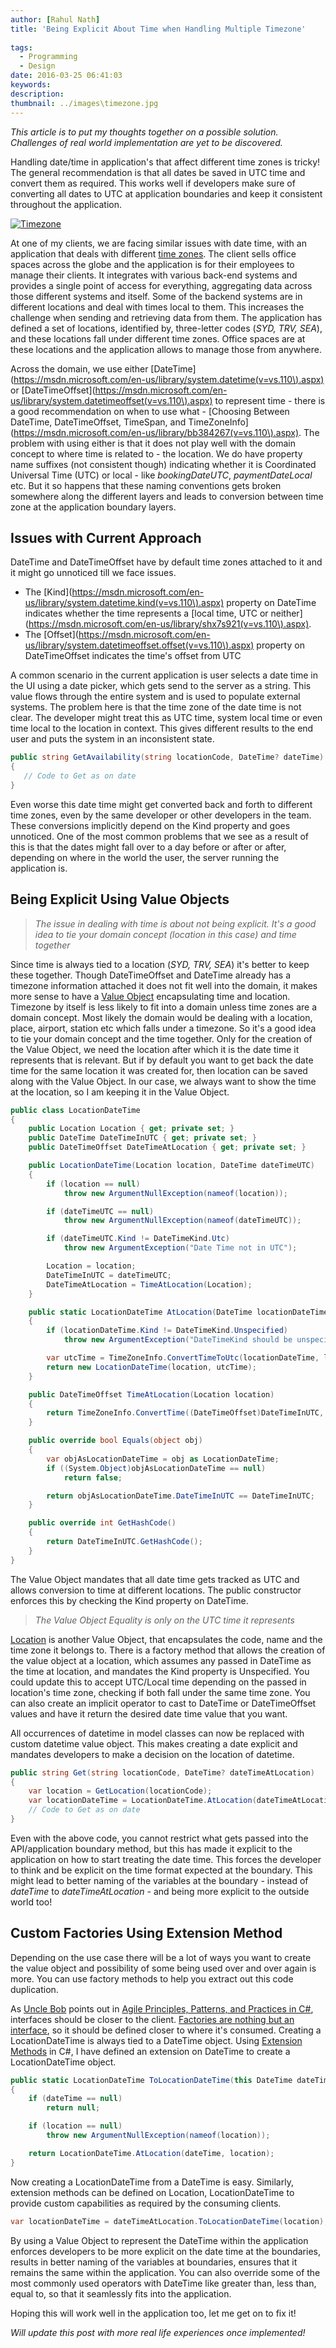 ```yaml
---
author: [Rahul Nath]
title: 'Being Explicit About Time when Handling Multiple Timezone'
  
tags:
  - Programming
  - Design
date: 2016-03-25 06:41:03
keywords:
description:
thumbnail: ../images\timezone.jpg
---
```


_This article is to put my thoughts together on a possible solution. Challenges of real world implementation are yet to be discovered._

Handling date/time in application's that affect different time zones is tricky! The general recommendation is that all dates be saved in UTC time and convert them as required. This works well if developers make sure of converting all dates to UTC at application boundaries and keep it consistent throughout the application.

<a href="https://unsplash.com/photos/yBzrPGLjMQw" class="center" title="Image By Heather Zabriskie , from https://unsplash.com/photos/yBzrPGLjMQw"><img src="../images\timezone.jpg" class="center" alt="Timezone"></a>

At one of my clients, we are facing similar issues with date time, with an application that deals with different [time zones](https://en.wikipedia.org/wiki/Time_zone). The client sells office spaces across the globe and the application is for their employees to manage their clients. It integrates with various back-end systems and provides a single point of access for everything, aggregating data across those different systems and itself. Some of the backend systems are in different locations and deal with times local to them. This increases the challenge when sending and retrieving data from them. The application has defined a set of locations, identified by, three-letter codes (_SYD, TRV, SEA_), and these locations fall under different time zones. Office spaces are at these locations and the application allows to manage those from anywhere.

Across the domain, we use either [DateTime](https://msdn.microsoft.com/en-us/library/system.datetime(v=vs.110\).aspx) or [DateTimeOffset](https://msdn.microsoft.com/en-us/library/system.datetimeoffset(v=vs.110\).aspx) to represent time - there is a good recommendation on when to use what - [Choosing Between DateTime, DateTimeOffset, TimeSpan, and TimeZoneInfo](https://msdn.microsoft.com/en-us/library/bb384267(v=vs.110\).aspx). The problem with using either is that it does not play well with the domain concept to where time is related to - the location. We do have property name suffixes (not consistent though) indicating whether it is Coordinated Universal Time (UTC) or local - like _bookingDateUTC_, _paymentDateLocal_ etc. But it so happens that these naming conventions gets broken somewhere along the different layers and leads to conversion between time zone at the application boundary layers.

## Issues with Current Approach

DateTime and DateTimeOffset have by default time zones attached to it and it might go unnoticed till we face issues.

- The [Kind](https://msdn.microsoft.com/en-us/library/system.datetime.kind(v=vs.110\).aspx) property on DateTime indicates whether the time represents a [local time, UTC or neither](https://msdn.microsoft.com/en-us/library/shx7s921(v=vs.110\).aspx).
- The [Offset](https://msdn.microsoft.com/en-us/library/system.datetimeoffset.offset(v=vs.110\).aspx) property on DateTimeOffset indicates the time's offset from UTC

A common scenario in the current application is user selects a date time in the UI using a date picker, which gets send to the server as a string. This value flows through the entire system and is used to populate external systems. The problem here is that the time zone of the date time is not clear. The developer might treat this as UTC time, system local time or even time local to the location in context. This gives different results to the end user and puts the system in an inconsistent state.

```csharp
public string GetAvailability(string locationCode, DateTime? dateTime)
{
   // Code to Get as on date
}
```

Even worse this date time might get converted back and forth to different time zones, even by the same developer or other developers in the team. These conversions implicitly depend on the Kind property and goes unnoticed. One of the most common problems that we see as a result of this is that the dates might fall over to a day before or after or after, depending on where in the world the user, the server running the application is.

## Being Explicit Using Value Objects

> _The issue in dealing with time is about not being explicit. It's a good idea to tie your domain concept (location in this case) and time together_

Since time is always tied to a location (_SYD, TRV, SEA_) it's better to keep these together. Though DateTimeOffset and DateTime already has a timezone information attached it does not fit well into the domain, it makes more sense to have a [Value Object](http://www.rahulpnath.com/blog/thinking-beyond-primitive-values-value-objects/) encapsulating time and location. Timezone by itself is less likely to fit into a domain unless time zones are a domain concept. Most likely the domain would be dealing with a location, place, airport, station etc which falls under a timezone. So it's a good idea to tie your domain concept and the time together. Only for the creation of the Value Object, we need the location after which it is the date time it represents that is relevant. But if by default you want to get back the date time for the same location it was created for, then location can be saved along with the Value Object. In our case, we always want to show the time at the location, so I am keeping it in the Value Object.

```csharp
public class LocationDateTime
{
    public Location Location { get; private set; }
    public DateTime DateTimeInUTC { get; private set; }
    public DateTimeOffset DateTimeAtLocation { get; private set; }

    public LocationDateTime(Location location, DateTime dateTimeUTC)
    {
        if (location == null)
            throw new ArgumentNullException(nameof(location));

        if (dateTimeUTC == null)
            throw new ArgumentNullException(nameof(dateTimeUTC));

        if (dateTimeUTC.Kind != DateTimeKind.Utc)
            throw new ArgumentException("Date Time not in UTC");

        Location = location;
        DateTimeInUTC = dateTimeUTC;
        DateTimeAtLocation = TimeAtLocation(Location);
    }

    public static LocationDateTime AtLocation(DateTime locationDateTime, Location location)
    {
        if (locationDateTime.Kind != DateTimeKind.Unspecified)
            throw new ArgumentException("DateTimeKind should be unspecified");

        var utcTime = TimeZoneInfo.ConvertTimeToUtc(locationDateTime, location.TimeZoneInfo);
        return new LocationDateTime(location, utcTime);
    }

    public DateTimeOffset TimeAtLocation(Location location)
    {
        return TimeZoneInfo.ConvertTime((DateTimeOffset)DateTimeInUTC, location.TimeZoneInfo);
    }

    public override bool Equals(object obj)
    {
        var objAsLocationDateTime = obj as LocationDateTime;
        if ((System.Object)objAsLocationDateTime == null)
            return false;

        return objAsLocationDateTime.DateTimeInUTC == DateTimeInUTC;
    }

    public override int GetHashCode()
    {
        return DateTimeInUTC.GetHashCode();
    }
}
```

The Value Object mandates that all date time gets tracked as UTC and allows conversion to time at different locations. The public constructor enforces this by checking the Kind property on DateTime.

> _The Value Object Equality is only on the UTC time it represents_

[Location](https://github.com/rahulpnath/Blog/blob/master/ExplicitAboutDateTime/ExplicitAboutDateTime/Location.cs) is another Value Object, that encapsulates the code, name and the time zone it belongs to. There is a factory method that allows the creation of the value object at a location, which assumes any passed in DateTime as the time at location, and mandates the Kind property is Unspecified. You could update this to accept UTC/Local time depending on the passed in location's time zone, checking if both fall under the same time zone. You can also create an implicit operator to cast to DateTime or DateTimeOffset values and have it return the desired date time value that you want.

All occurrences of datetime in model classes can now be replaced with custom datetime value object. This makes creating a date explicit and mandates developers to make a decision on the location of datetime.

```csharp
public string Get(string locationCode, DateTime? dateTimeAtLocation)
{
    var location = GetLocation(locationCode);
    var locationDateTime = LocationDateTime.AtLocation(dateTimeAtLocation, location);
    // Code to Get as on date
}
```

Even with the above code, you cannot restrict what gets passed into the API/application boundary method, but this has made it explicit to the application on how to start treating the date time. This forces the developer to think and be explicit on the time format expected at the boundary. This might lead to better naming of the variables at the boundary - instead of _dateTime_ to _dateTimeAtLocation_ - and being more explicit to the outside world too!

## Custom Factories Using Extension Method

Depending on the use case there will be a lot of ways you want to create the value object and possibility of some being used over and over again is more. You can use factory methods to help you extract out this code duplication.

As [Uncle Bob](https://twitter.com/unclebobmartin) points out in [Agile Principles, Patterns, and Practices in C#](http://www.amazon.in/gp/product/0131857258/ref=as_li_tl?ie=UTF8&camp=3626&creative=24822&creativeASIN=0131857258&linkCode=as2&tag=rahulpnath-21&linkId=VVMXRINDZWYFRWP4), interfaces should be closer to the client. [Factories are nothing but an interface](http://blog.ploeh.dk/2014/12/24/placement-of-abstract-factories/), so it should be defined closer to where it's consumed. Creating a LocationDateTime is always tied to a DateTime object. Using [Extension Methods](https://msdn.microsoft.com/en-AU/library/bb383977.aspx) in C#, I have defined an extension on DateTime to create a LocationDateTime object.

```csharp
public static LocationDateTime ToLocationDateTime(this DateTime dateTime, Location location)
{
    if (dateTime == null)
        return null;

    if (location == null)
        throw new ArgumentNullException(nameof(location));

    return LocationDateTime.AtLocation(dateTime, location);
}
```

Now creating a LocationDateTime from a DateTime is easy. Similarly, extension methods can be defined on Location, LocationDateTime to provide custom capabilities as required by the consuming clients.

```csharp
var locationDateTime = dateTimeAtLocation.ToLocationDateTime(location);
```

By using a Value Object to represent the DateTime within the application enforces developers to be more explicit on the date time at the boundaries, results in better naming of the variables at boundaries, ensures that it remains the same within the application. You can also override some of the most commonly used operators with DateTime like greater than, less than, equal to, so that it seamlessly fits into the application.

Hoping this will work well in the application too, let me get on to fix it!

_Will update this post with more real life experiences once implemented!_
